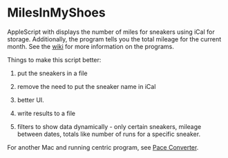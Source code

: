 MilesInMyShoes
==============

AppleScript with displays the number of miles for sneakers using iCal for storage. Additionally, the program tells you the total mileage for the current month. See the [wiki](https://github.com/thedanimal/MilesInMyShoes/wiki) for more information on the programs.

Things to make this script better:

1. put the sneakers in a file

2. remove the need to put the sneaker name in iCal

3. better UI.

4. write results to a file

5. filters to show data dynamically - only certain sneakers, mileage between dates, totals like number of runs for a specific sneaker.

For another Mac and running centric program, see [Pace Converter](https://github.com/thedanimal/PaceConverter).


